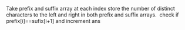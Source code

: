 Take prefix and suffix array at each index store the number of distinct characters to the left and right in both prefix and suffix arrays.
​
check if prefix[i]==sufix[i+1] and increment ans